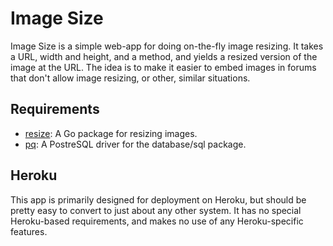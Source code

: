 Image Size
==========

Image Size is a simple web-app for doing on-the-fly image resizing. It takes a URL, width and height, and a method, and yields a resized version of the image at the URL. The idea is to make it easier to embed images in forums that don't allow image resizing, or other, similar situations.

Requirements
------------

* [resize](https://www.github.com/nfnt/resize): A Go package for resizing images.
* [pq](https://www.github.com/lib/pq): A PostreSQL driver for the database/sql package.

Heroku
------

This app is primarily designed for deployment on Heroku, but should be pretty easy to convert to just about any other system. It has no special Heroku-based requirements, and makes no use of any Heroku-specific features.
